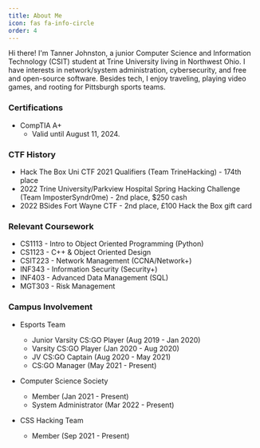 ```yaml
---
title: About Me
icon: fas fa-info-circle
order: 4
---
```


Hi there! I'm Tanner Johnston, a junior Computer Science and Information Technology (CSIT) student at Trine University living in Northwest Ohio. I have interests in network/system administration, cybersecurity, and free and open-source software. Besides tech, I enjoy traveling, playing video games, and rooting for Pittsburgh sports teams.

### Certifications

- CompTIA A+
  - Valid until August 11, 2024.

### CTF History

- Hack The Box Uni CTF 2021 Qualifiers (Team TrineHacking) - 174th place
- 2022 Trine University/Parkview Hospital Spring Hacking Challenge (Team ImposterSyndr0me) - 2nd place, $250 cash
- 2022 BSides Fort Wayne CTF - 2nd place, £100 Hack the Box gift card

### Relevant Coursework

- CS1113 - Intro to Object Oriented Programming (Python)
- CS1123 - C++ & Object Oriented Design
- CSIT223 - Network Management (CCNA/Network+)
- INF343 - Information Security (Security+)
- INF403 - Advanced Data Management (SQL)
- MGT303 - Risk Management

### Campus Involvement

- Esports Team
  - Junior Varsity CS:GO Player (Aug 2019 - Jan 2020)
  - Varsity CS:GO Player (Jan 2020 - Aug 2020)
  - JV CS:GO Captain (Aug 2020 - May 2021)
  - CS:GO Manager (May 2021 - Present)

- Computer Science Society
  - Member (Jan 2021 - Present)
  - System Administrator (Mar 2022 - Present)

- CSS Hacking Team
  - Member (Sep 2021 - Present)

